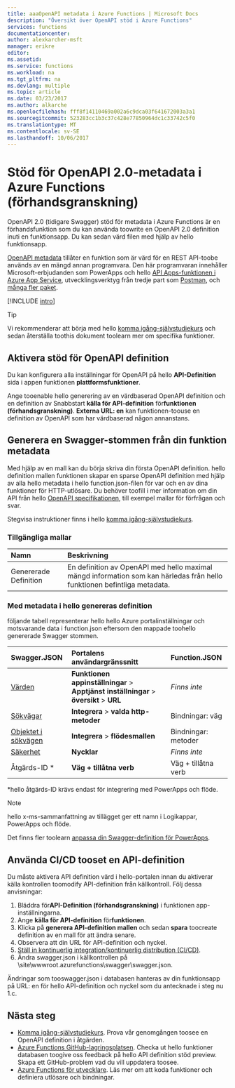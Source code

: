 ```yaml
---
title: aaaOpenAPI metadata i Azure Functions | Microsoft Docs
description: "Översikt över OpenAPI stöd i Azure Functions"
services: functions
documentationcenter: 
author: alexkarcher-msft
manager: erikre
editor: 
ms.assetid: 
ms.service: functions
ms.workload: na
ms.tgt_pltfrm: na
ms.devlang: multiple
ms.topic: article
ms.date: 03/23/2017
ms.author: alkarche
ms.openlocfilehash: fff8f14110469a002a6c9dca03f641672003a3a1
ms.sourcegitcommit: 523283cc1b3c37c428e77850964dc1c33742c5f0
ms.translationtype: MT
ms.contentlocale: sv-SE
ms.lasthandoff: 10/06/2017
---
```

# <a name="openapi-20-metadata-support-in-azure-functions-preview"></a>Stöd för OpenAPI 2.0-metadata i Azure Functions (förhandsgranskning)
OpenAPI 2.0 (tidigare Swagger) stöd för metadata i Azure Functions är en förhandsfunktion som du kan använda toowrite en OpenAPI 2.0 definition inuti en funktionsapp. Du kan sedan värd filen med hjälp av hello funktionsapp.

[OpenAPI metadata](http://swagger.io/) tillåter en funktion som är värd för en REST API-toobe används av en mängd annan programvara. Den här programvaran innehåller Microsoft-erbjudanden som PowerApps och hello [API Apps-funktionen i Azure App Service](https://docs.microsoft.com/azure/app-service-api/app-service-api-dotnet-get-started#a-idcodegena-generate-client-code-for-the-data-tier), utvecklingsverktyg från tredje part som [Postman](https://www.getpostman.com/docs/importing_swagger), och [många fler paket](http://swagger.io/tools/).

[!INCLUDE [intro](../../includes/functions-bindings-intro.md)]

>[!TIP]
>Vi rekommenderar att börja med hello [komma igång-självstudiekurs](./functions-api-definition-getting-started.md) och sedan återställa toothis dokument toolearn mer om specifika funktioner.

## <a name="enable"></a>Aktivera stöd för OpenAPI definition
Du kan konfigurera alla inställningar för OpenAPI på hello **API-Definition** sida i appen funktionen **plattformsfunktioner**.

Ange tooenable hello generering av en värdbaserad OpenAPI definition och en definition av Snabbstart **källa för API-definition** för**funktionen (förhandsgranskning)**. **Externa URL: en** kan funktionen-toouse en definition av OpenAPI som har värdbaserad någon annanstans.

## <a name="generate-definition"></a>Generera en Swagger-stommen från din funktion metadata
Med hjälp av en mall kan du börja skriva din första OpenAPI definition. hello definition mallen funktionen skapar en sparse OpenAPI definition med hjälp av alla hello metadata i hello function.json-filen för var och en av dina funktioner för HTTP-utlösare. Du behöver toofill i mer information om din API från hello [OpenAPI specifikationen](http://swagger.io/specification/), till exempel mallar för förfrågan och svar.

Stegvisa instruktioner finns i hello [komma igång-självstudiekurs](./functions-api-definition-getting-started.md).

### <a name="templates"></a>Tillgängliga mallar

|Namn| Beskrivning |
|:-----|:-----|
|Genererade Definition|En definition av OpenAPI med hello maximal mängd information som kan härledas från hello funktionen befintliga metadata.|

### <a name="quickstart-details"></a>Med metadata i hello genereras definition

följande tabell representerar hello hello Azure portalinställningar och motsvarande data i function.json eftersom den mappade toohello genererade Swagger stommen.

|Swagger.JSON|Portalens användargränssnitt|Function.JSON|
|:----|:-----|:-----|
|[Värden](http://swagger.io/specification/#fixed-fields-15)|**Funktionen appinställningar** > **Apptjänst inställningar** > **översikt** > **URL**|*Finns inte*
|[Sökvägar](http://swagger.io/specification/#paths-object-29)|**Integrera** > **valda http-metoder**|Bindningar: väg
|[Objektet i sökvägen](http://swagger.io/specification/#path-item-object-32)|**Integrera** > **flödesmallen**|Bindningar: metoder
|[Säkerhet](http://swagger.io/specification/#security-scheme-object-112)|**Nycklar**|*Finns inte*|
|Åtgärds-ID *|**Väg + tillåtna verb**|Väg + tillåtna verb|

\*hello åtgärds-ID krävs endast för integrering med PowerApps och flöde.
> [!NOTE]
> hello x-ms-sammanfattning av tillägget ger ett namn i Logikappar, PowerApps och flöde.
>
> Det finns fler toolearn [anpassa din Swagger-definition för PowerApps](https://powerapps.microsoft.com/tutorials/customapi-how-to-swagger/).

## <a name="CICD"></a>Använda CI/CD tooset en API-definition

 Du måste aktivera API definition värd i hello-portalen innan du aktiverar källa kontrollen toomodify API-definition från källkontroll. Följ dessa anvisningar:

1. Bläddra för**API-Definition (förhandsgranskning)** i funktionen app-inställningarna.
  1. Ange **källa för API-definition** för**funktionen**.
  1. Klicka på **generera API-definition mallen** och sedan **spara** toocreate definition av en mall för att ändra senare.
  1. Observera att din URL för API-definition och nyckel.
1. [Ställ in kontinuerlig integration/kontinuerlig distribution (CI/CD)](https://docs.microsoft.com/azure/azure-functions/functions-continuous-deployment#continuous-deployment-requirements).
2. Ändra swagger.json i källkontrollen på \site\wwwroot\.azurefunctions\swagger\swagger.json.

Ändringar som tooswagger.json i databasen hanteras av din funktionsapp på URL: en för hello API-definition och nyckel som du antecknade i steg nu 1.c.

## <a name="next-steps"></a>Nästa steg
* [Komma igång-självstudiekurs](functions-api-definition-getting-started.md). Prova vår genomgången toosee en OpenAPI definition i åtgärden.
* [Azure Functions GitHub-lagringsplatsen](https://github.com/Azure/Azure-Functions/). Checka ut hello funktioner databasen toogive oss feedback på hello API definition stöd preview. Skapa ett GitHub-problem vad du vill uppdatera toosee.
* [Azure Functions för utvecklare](functions-reference.md). Läs mer om att koda funktioner och definiera utlösare och bindningar.
